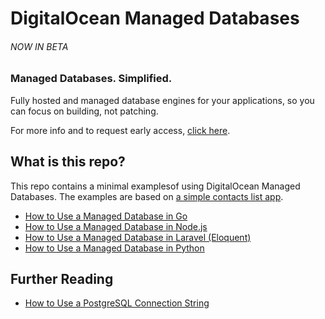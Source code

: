 # DigitalOcean Managed Databases

###### NOW IN BETA

### Managed Databases. Simplified.

Fully hosted and managed database engines for your applications, so you can focus on building, not patching.

For more info and to request early access, [click here](https://try.digitalocean.com/dbaas-beta/).

## What is this repo?

This repo contains a minimal examplesof using DigitalOcean Managed Databases. The examples are based on [a simple contacts list app](/examples/README.md).

* [How to Use a Managed Database in Go](/examples/go-contacts)
* [How to Use a Managed Database in Node.js](/examples/node-contacts)
* [How to Use a Managed Database in Laravel (Eloquent)](/examples/laravel-contacts)
* [How to Use a Managed Database in Python](/examples/python-contacts)

## Further Reading

* [How to Use a PostgreSQL Connection String](/examples#database-credentials)

